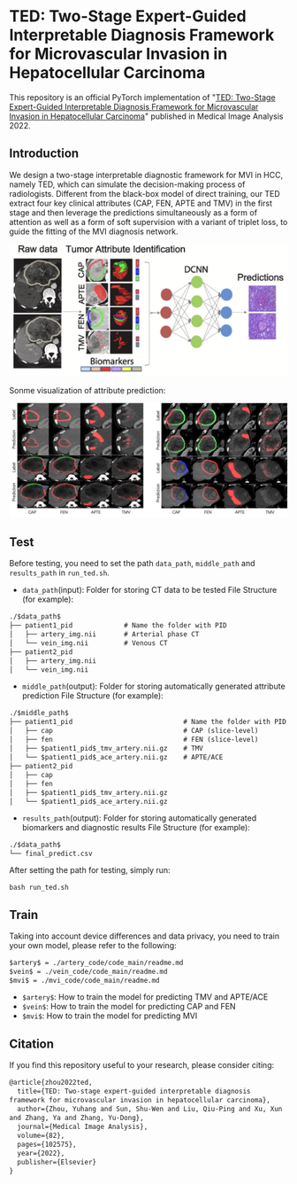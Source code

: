 # TED: Two-Stage Expert-Guided Interpretable Diagnosis Framework for Microvascular Invasion in Hepatocellular Carcinoma

This repository is an official PyTorch implementation of "[TED: Two-Stage Expert-Guided Interpretable Diagnosis Framework for Microvascular Invasion in Hepatocellular Carcinoma](https://www.sciencedirect.com/science/article/abs/pii/S1361841522002158)" published in Medical Image Analysis 2022.

## Introduction
We design a two-stage interpretable diagnostic framework for MVI in HCC, namely TED, which can simulate the decision-making process of radiologists. Different from the black-box model of direct training, our TED extract four key clinical attributes (CAP, FEN, APTE and TMV) in the first stage and then leverage the predictions simultaneously as a form of attention as well as a form of soft supervision with a variant of triplet loss, to guide the fitting of the MVI diagnosis network.

<img src="figures/img01.png"/>

Sonme visualization of attribute prediction:

<img src="figures/img3.png"/>


## Test
Before testing, you need to set the path `data_path`, `middle_path` and `results_path` in `run_ted.sh`.
- `data_path`(input): Folder for storing CT data to be tested
File Structure (for example):
```
./$data_path$
├── patient1_pid             # Name the folder with PID       
│   ├── artery_img.nii       # Arterial phase CT
│   └── vein_img.nii         # Venous CT
├── patient2_pid                     
│   ├── artery_img.nii
│   └── vein_img.nii

```
- `middle_path`(output): Folder for storing automatically generated attribute prediction
File Structure (for example):
```
./$middle_path$
├── patient1_pid                            # Name the folder with PID       
│   ├── cap                                 # CAP (slice-level)
│   ├── fen                                 # FEN (slice-level)
│   ├── $patient1_pid$_tmv_artery.nii.gz    # TMV 
│   └── $patient1_pid$_ace_artery.nii.gz    # APTE/ACE
├── patient2_pid                     
│   ├── cap                                 
│   ├── fen                                 
│   ├── $patient1_pid$_tmv_artery.nii.gz    
│   └── $patient1_pid$_ace_artery.nii.gz    

```
- `results_path`(output): Folder for storing automatically generated biomarkers and diagnostic results
File Structure (for example):
```
./$data_path$
└── final_predict.csv 
```
After setting the path for testing, simply run:
```
bash run_ted.sh
```


## Train

Taking into account device differences and data privacy, you need to train your own model, please refer to the following:
```
$artery$ = ./artery_code/code_main/readme.md
$vein$ = ./vein_code/code_main/readme.md
$mvi$ = ./mvi_code/code_main/readme.md
```
- `$artery$`: How to train the model for predicting TMV and APTE/ACE
- `$vein$`: How to train the model for predicting CAP and FEN
- `$mvi$`: How to train the model for predicting MVI


## Citation

If you find this repository useful to your research, please consider citing:
~~~
@article{zhou2022ted,
  title={TED: Two-stage expert-guided interpretable diagnosis framework for microvascular invasion in hepatocellular carcinoma},
  author={Zhou, Yuhang and Sun, Shu-Wen and Liu, Qiu-Ping and Xu, Xun and Zhang, Ya and Zhang, Yu-Dong},
  journal={Medical Image Analysis},
  volume={82},
  pages={102575},
  year={2022},
  publisher={Elsevier}
}
~~~
